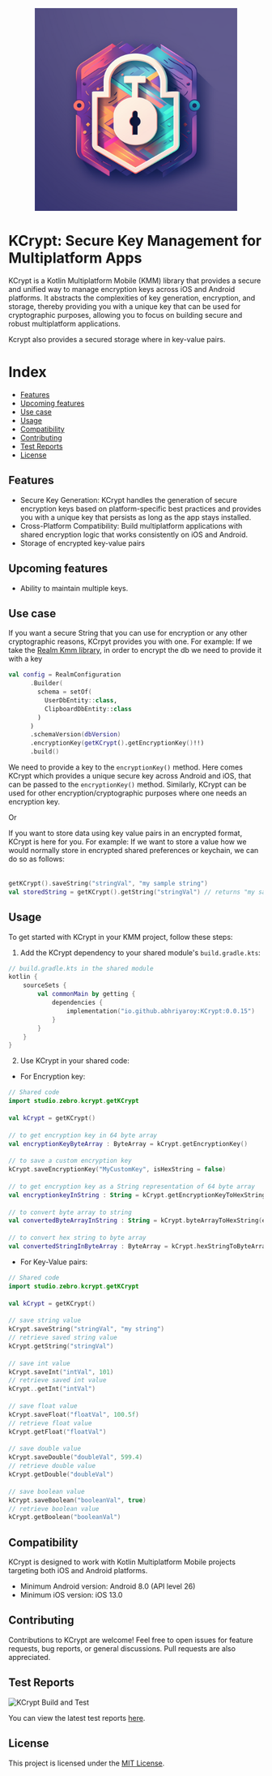 <p align="center"><img src="KCrypt.png" height="400"></p>

# KCrypt: Secure Key Management for Multiplatform Apps

KCrypt is a Kotlin Multiplatform Mobile (KMM) library that provides a secure and unified way to manage encryption keys across iOS and Android platforms. It abstracts the complexities of key generation, encryption, and storage, thereby providing you with a unique key that can be used for cryptographic purposes, allowing you to focus on building secure and robust multiplatform applications.

Kcrypt also provides a secured storage where in key-value pairs.

# Index
- [Features](#features)
- [Upcoming features](#upcoming-features)
- [Use case](#use-case)
- [Usage](#usage)
- [Compatibility](#compatibility)
- [Contributing](#contributing)
- [Test Reports](#test-reports)
- [License](#license)

## Features

- Secure Key Generation: KCrypt handles the generation of secure encryption keys based on platform-specific best practices and provides you with a unique key that persists as long as the app stays installed.
- Cross-Platform Compatibility: Build multiplatform applications with shared encryption logic that works consistently on iOS and Android.
- Storage of encrypted key-value pairs

## Upcoming features
- Ability to maintain multiple keys.

## Use case

If you want a secure String that you can use for encryption or any other cryptographic reasons, KCrpyt provides you with one.
For example:
If we take the [Realm Kmm library](https://github.com/realm/realm-kotlin), in order to encrypt the db we need to provide it with a key

```kotlin
val config = RealmConfiguration
      .Builder(
        schema = setOf(
          UserDbEntity::class,
          ClipboardDbEntity::class
        )
      )
      .schemaVersion(dbVersion)
      .encryptionKey(getKCrypt().getEncryptionKey()!!)
      .build()
```
We need to provide a key to the `encryptionKey()` method. Here comes KCrypt which provides a unique secure key across Android and iOS, that can be passed to the `encryptionKey()` method. Similarly, KCrypt can be used for other encryption/cryptographic purposes where one needs an encryption key.

Or

If you want to store data using key value pairs in an encrypted format, KCrypt is here for you.
For example:
If we want to store a value how we would normally store in encrypted shared preferences or keychain, we can do so as follows:

```kotlin

getKCrypt().saveString("stringVal", "my sample string")
val storedString = getKCrypt().getString("stringVal") // returns "my sample string"

```

## Usage

To get started with KCrypt in your KMM project, follow these steps:

1. Add the KCrypt dependency to your shared module's `build.gradle.kts`:
   
```kotlin
// build.gradle.kts in the shared module
kotlin {
    sourceSets {
        val commonMain by getting {
            dependencies {
                implementation("io.github.abhriyaroy:KCrypt:0.0.15")
            }
        }
    }
}
```

2. Use KCrypt in your shared code:

- For Encryption key:

```kotlin
// Shared code
import studio.zebro.kcrypt.getKCrypt

val kCrypt = getKCrypt()

// to get encryption key in 64 byte array
val encryptionKeyByteArray : ByteArray = kCrypt.getEncryptionKey()

// to save a custom encryption key
kCrypt.saveEncryptionKey("MyCustomKey", isHexString = false)

// to get encryption key as a String representation of 64 byte array
val encryptionkeyInString : String = kCrypt.getEncryptionKeyToHexString()

// to convert byte array to string
val convertedByteArrayInString : String = kCrypt.byteArrayToHexString(encryptionKeyByteArray)

// to convert hex string to byte array
val convertedStringInByteArray : ByteArray = kCrypt.hexStringToByteArray(encryptionkeyInString)

```
  - For Key-Value pairs:

```kotlin
// Shared code
import studio.zebro.kcrypt.getKCrypt

val kCrypt = getKCrypt()

// save string value
kCrypt.saveString("stringVal", "my string")
// retrieve saved string value
kCrypt.getString("stringVal")

// save int value
kCrypt.saveInt("intVal", 101)
// retrieve saved int value
kCrypt..getInt("intVal")

// save float value
kCrypt.saveFloat("floatVal", 100.5f)
// retrieve float value
kCrypt.getFloat("floatVal")

// save double value
kCrypt.saveDouble("doubleVal", 599.4)
// retrieve double value
kCrypt.getDouble("doubleVal")

// save boolean value
kCrypt.saveBoolean("booleanVal", true)
// retrieve boolean value
kCrypt.getBoolean("booleanVal")

```


## Compatibility

KCrypt is designed to work with Kotlin Multiplatform Mobile projects targeting both iOS and Android platforms.

- Minimum Android version: Android 8.0 (API level 26)
- Minimum iOS version: iOS 13.0

## Contributing

Contributions to KCrypt are welcome! Feel free to open issues for feature requests, bug reports, or general discussions. Pull requests are also appreciated.

## Test Reports

![KCrypt Build and Test](https://github.com/abhriyaroy/KCrypt/actions/workflows/main.yaml/badge.svg)

You can view the latest test reports [here](https://github.com/abhriyaroy/KCrypt/actions/workflows/main.yaml).


## License

This project is licensed under the [MIT License](LICENSE).
